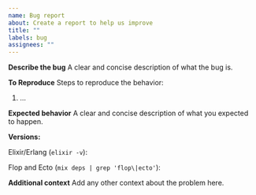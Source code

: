 ```yaml
---
name: Bug report
about: Create a report to help us improve
title: ""
labels: bug
assignees: ""
---
```


**Describe the bug**
A clear and concise description of what the bug is.

**To Reproduce**
Steps to reproduce the behavior:

1. ...

**Expected behavior**
A clear and concise description of what you expected to happen.

**Versions:**

Elixir/Erlang (`elixir -v`):

Flop and Ecto (`mix deps | grep 'flop\|ecto'`):

**Additional context**
Add any other context about the problem here.
